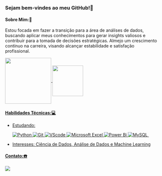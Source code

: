 ### Sejam bem-vindes ao meu GitHub!👋

#### Sobre Mim:🎯
Estou focada em fazer a transição para a área de análises de dados, buscando aplicar meus conhecimentos para gerar insights valiosos e contribuir para a tomada de decisões estratégicas. Almejo um crescimento contínuo na carreira, visando alcançar estabilidade e satisfação profissional.

<div>
 <a href="https://www.linkedin.com/in/vera-felix-37644b5/" target="_blank">
  <img height=150 align="center" src="https://github-readme-stats.vercel.app/api?username=vera-felix" />
<img height=100 align="center" src="https://github-readme-stats.vercel.app/api/top-langs?username=vera-felix&layout=compact&langs_count=8&card_width=320" />
</div>
 
#### Habilidades Técnicas:💻
* Estudando:
  
  ![Python](https://img.shields.io/badge/Python-14354C?style=for-the-badge&logo=python&logoColor=white)&nbsp;![Git](https://img.shields.io/badge/GIT-E44C30?style=for-the-badge&logo=git&logoColor=white)&nbsp;![VScode](https://img.shields.io/badge/vscode-4285F4?style=for-the-badge&logo=vscode&logoColor=white)&nbsp;![Microsoft Excel](https://img.shields.io/badge/Microsoft_Excel-217346?style=for-the-badge&logo=microsoft-excel&logoColor=white)&nbsp;![Power Bi](https://img.shields.io/badge/power_bi-F2C811?style=for-the-badge&logo=powerbi&logoColor=black)&nbsp;![MySQL](https://img.shields.io/badge/mysql-4479A1.svg?style=for-the-badge&logo=mysql&logoColor=white)&nbsp;

* Interesses: Ciência de Dados, Análise de Dados e Machine Learning

#### Contato:☎️
<a href="https://www.linkedin.com/in/vera-felix-37644b5/" target="_blank">
   <img src="https://img.shields.io/badge/-LinkedIn-%230077B5?style=for-the-badge&logo=linkedin&logoColor=white">
 </a>
